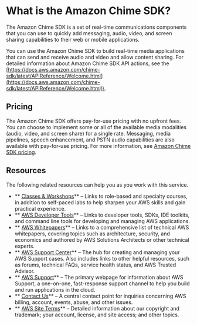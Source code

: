 # What is the Amazon Chime SDK?<a name="what-is-chime-sdk"></a>

The Amazon Chime SDK is a set of real\-time communications components that you can use to quickly add messaging, audio, video, and screen sharing capabilities to their web or mobile applications\.

You can use the Amazon Chime SDK to build real\-time media applications that can send and receive audio and video and allow content sharing\. For detailed information about Amazon Chime SDK API actions, see the [https://docs.aws.amazon.com/chime-sdk/latest/APIReference/Welcome.html](https://docs.aws.amazon.com/chime-sdk/latest/APIReference/Welcome.html)\.

## Pricing<a name="pricing"></a>

The Amazon Chime SDK offers pay\-for\-use pricing with no upfront fees\. You can choose to implement some or all of the available media modalities \(audio, video, and screen share\) for a single rate\. Messaging, media pipelines, speech enhancement, and PSTN audio capabilities are also available with pay\-for\-use pricing\. For more information, see [Amazon Chime SDK pricing](http://aws.amazon.com/chime/chime-sdk/pricing/)\.

## Resources<a name="resources"></a>

The following related resources can help you as you work with this service\.
+ ** [Classes & Workshops](https://aws.amazon.com/training/course-descriptions/)** – Links to role\-based and specialty courses, in addition to self\-paced labs to help sharpen your AWS skills and gain practical experience\.
+ ** [AWS Developer Tools](https://aws.amazon.com/tools/)** – Links to developer tools, SDKs, IDE toolkits, and command line tools for developing and managing AWS applications\.
+ ** [AWS Whitepapers](https://aws.amazon.com/whitepapers/)** – Links to a comprehensive list of technical AWS whitepapers, covering topics such as architecture, security, and economics and authored by AWS Solutions Architects or other technical experts\.
+ ** [AWS Support Center](https://console.aws.amazon.com/support/home#/)** – The hub for creating and managing your AWS Support cases\. Also includes links to other helpful resources, such as forums, technical FAQs, service health status, and AWS Trusted Advisor\.
+ ** [AWS Support](https://aws.amazon.com/premiumsupport/)** – The primary webpage for information about AWS Support, a one\-on\-one, fast\-response support channel to help you build and run applications in the cloud\.
+ ** [Contact Us](https://aws.amazon.com/contact-us/)** – A central contact point for inquiries concerning AWS billing, account, events, abuse, and other issues\. 
+ ** [AWS Site Terms](https://aws.amazon.com/terms/)** – Detailed information about our copyright and trademark; your account, license, and site access; and other topics\.